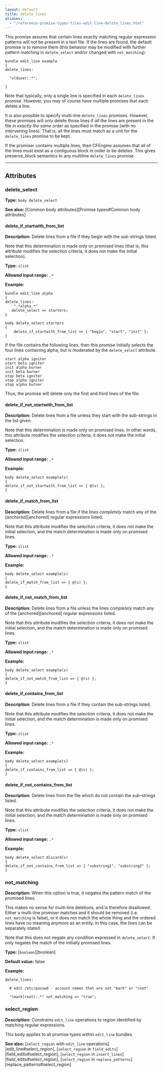 ```yaml
---
layout: default
title: delete_lines
aliases:
  - "/reference-promise-types-files-edit_line-delete_lines.html"
---
```


This promise assures that certain lines exactly matching regular
expression patterns will not be present in a text file. If the lines are
found, the default promise is to remove them (this behavior may be
modified with further pattern matching in `delete_select` and/or changed
with `not_matching`).

```cf3
bundle edit_line example
{
delete_lines:

  "olduser:.*";

}
```

Note that typically, only a single line is specified in each
`delete_lines` promise. However, you may of course have multiple
promises that each delete a line.

It is also possible to specify multi-line `delete_lines` promises.
However, these promises will only delete those lines if _all_ the lines
are present in the file _in exactly the same order_ as specified in the
promise (with no intervening lines). That is, all the lines must match
as a unit for the `delete_lines` promise to be kept.

If the promiser contains multiple lines, then CFEngine assumes that all
of the lines must exist as a contiguous block in order to be deletes.
This gives preserve_block semantics to any multiline `delete_lines`
promise.

---

## Attributes

### delete_select

**Type:** `body delete_select`

**See also:** [Common body attributes][Promise types#Common body attributes]

#### delete_if_startwith_from_list

**Description:** Delete lines from a file if they begin with the sub-strings
listed.

Note that this determination is made only on promised lines (that is, this
attribute modifies the selection criteria, it does not make the initial
selection).

**Type:** `slist`

**Allowed input range:** `.*`

**Example:**

```cf3
bundle edit_line alpha
{
delete_lines:
    ".*alpha.*"
   delete_select => starters;
}

body delete_select starters
{
    delete_if_startwith_from_list => { "begin", "start", "init" };
}
```

If the file contains the following lines, then this promise initially
selects the four lines containing alpha, but is moderated by the
`delete_select` attribute.

```
start alpha igniter
start beta igniter
init alpha burner
init beta burner
stop beta igniter
stop alpha igniter
stop alpha burner
```

Thus, the promise will delete only the first and third lines of the file:

#### delete_if_not_startwith_from_list

**Description:** Delete lines from a file unless they start with the
sub-strings in the list given.

Note that this determination is made only on promised lines. In other words,
this attribute modifies the selection criteria, it does not make the initial
selection.

**Type:** `slist`

**Allowed input range:** `.*`

**Example:**

```cf3
body delete_select example(s)
{
delete_if_not_startwith_from_list => { @(s) };
}
```

#### delete_if_match_from_list

**Description:** Delete lines from a file if the lines _completely_ match any of the [anchored][anchored] regular expressions listed.

Note that this attribute modifies the selection criteria, it does not make the
initial selection, and the match determination is made only on promised lines.

**Type:** `slist`

**Allowed input range:** `.*`

**Example:**

```cf3
body delete_select example(s)
{
delete_if_match_from_list => { @(s) };
}
```

#### delete_if_not_match_from_list

**Description:** Delete lines from a file unless the lines _completely_ match any of the [anchored][anchored] regular expressions listed.

Note that this attribute modifies the selection criteria, it does not make the
initial selection, and the match determination is made only on promised lines.

**Type:** `slist`

**Allowed input range:** `.*`

**Example:**

```cf3
body delete_select example(s)
{
delete_if_not_match_from_list => { @(s) };
}
```

#### delete_if_contains_from_list

**Description:** Delete lines from a file if they contain the sub-strings
listed.

Note that this attribute modifies the selection criteria, it does not make the
initial selection, and the match determination is made only on promised lines.

**Type:** `slist`

**Allowed input range:** `.*`

**Example:**

```cf3
body delete_select example(s)
{
delete_if_contains_from_list => { @(s) };
}
```

#### delete_if_not_contains_from_list

**Description:** Delete lines from the file which do not contain the sub-strings listed.

Note that this attribute modifies the selection criteria, it does not
make the initial selection, and the match determination is made only on
promised lines.

**Type:** `slist`

**Allowed input range:** `.*`

**Example:**

```cf3
body delete_select discard(s)
{
delete_if_not_contains_from_list => { "substring1", "substring2" };
}
```

### not_matching

**Description:** When this option is true, it negates the pattern match of the promised lines.

This makes no sense for multi-line deletions, and is therefore disallowed. Either a multi-line promiser matches and it should be removed (i.e. `not_matching` is false), or it does not match the whole thing and the ordered lines have no meaning anymore as an entity. In this case, the lines can be separately stated.

Note that this does not negate any condition expressed in `delete_select`. It
only negates the match of the initially promised lines.

**Type:** [`boolean`][boolean]

**Default value:** false

**Example:**

```cf3 {skip TODO}
delete_lines:

  # edit /etc/passwd - account names that are not "mark" or "root"

  "(mark|root):.*" not_matching => "true";
```

### select_region

**Description:** Constrains `edit_line` operations to region identified by matching regular expressions.

This body applies to all promise types within `edit_line` bundles.

**See also:** [`select_region` with `edit_line` operations][edit_line#select_region], [`select_region` in `field_edits`][field_edits#select_region], [`select_region` in `insert_lines`][field_edits#select_region], [`select_region` in `replace_patterns`][replace_patterns#select_region]

